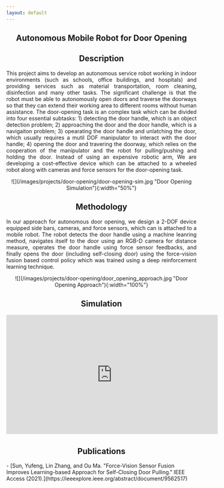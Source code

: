 ```yaml
---
layout: default
---
```

<h2 align="center"><b>Autonomous Mobile Robot for Door Opening</b></h2>

<h2 align="center">Description</h2>
<p align="justify">
This project aims to develop an autonomous service robot working in indoor environments (such as schools, office buildings, and hospitals) and providing services such as material transportation, room cleaning, disinfection and many other tasks. The significant challenge is that the robot must be able to autonomously open doors and traverse the doorways so that they can extend their working area to different rooms without human assistance. The door-opening task is an complex task which can be divided into four essential subtasks: 1) detecting the door handle, which is an object detection problem; 2) approaching the door and the door handle, which is a navigaiton problem; 3) opearating the door handle and unlatching the door, which usually requires a mutil DOF manipulator to interact with the door handle; 4) opening the door and travering the doorway, which relies on the cooperation of the manipulator and the robot for pulling/pushing and holding the door. Instead of using an expensive robotic arm, We are developing a cost-effective device which can be attached to a wheeled robot along with cameras and force sensors for the door-opening task.
</p>

<p align="center">
![](/images/projects/door-opening/door-opening-sim.jpg "Door Opening Simulation"){:width="50%"}
</p>

<h2 align="center">Methodology</h2>
<p align="justify">
In our approach for autonomous door opening, we design a 2-DOF device equipped side bars, cameras, and force sensors, which can is attached to a mobile robot. The robot detects the door handle using a machine leanring method, navigates itself to the door using an RGB-D camera for distance measure, operates the door handle using force sensor feedbacks, and finally opens the door (including self-closing door) using the force-vision fusion based control policy which was trained using a deep reinforcement learning technique.        
</p>

<p align="center">
![](/images/projects/door-opening/door_opening_approach.jpg "Door Opening Approach"){:width="100%"}
</p>

<h2 align="center">Simulation</h2>
<p align="center">
<iframe width="560" height="315" src="https://www.youtube.com/embed/O_FV47hIRus" title="YouTube video player" frameborder="0" allow="accelerometer; autoplay; clipboard-write; encrypted-media; gyroscope; picture-in-picture" allowfullscreen></iframe>
</p>
<h2 align="center">Publications</h2>
- [Sun, Yufeng, Lin Zhang, and Ou Ma. "Force-Vision Sensor Fusion Improves Learning-based Approach for Self-Closing Door Pulling." IEEE Access (2021).](https://ieeexplore.ieee.org/abstract/document/9562517) 

